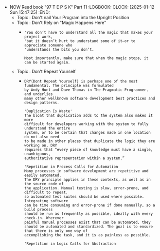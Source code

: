 - NOW Read book "97 T E P S K" Part 11
  :LOGBOOK:
  CLOCK: [2025-01-12 Sun 15:47:25]
  :END:
	- Topic : Don't nail Your Program into the Upright Position
	- Topic : Don't Rely on "Magic Happens Here"
		- ```apl
		  "You don’t have to understand all the magic that makes your project work,
		  'but it doesn’t hurt to understand some of it—or to appreciate someone who
		  'understands the bits you don’t.
		  
		  Most importantly, make sure that when the magic stops, it can be started again.
		  ```
	- Topic : Don't Repeat Yourself
		- ```apl
		  DRY(Dont Repeat Yourself) is perhaps one of the most fundamental. The principle was formulated 
		  by Andy Hunt and Dave Thomas in The Pragmatic Programmer, and underlies 
		  many other wellknown software development best practices and design patterns.
		  
		  'Duplication Is Waste'
		  The bloat that duplication adds to the system also makes it more
		  difficult for developers working with the system to fully understand the entire
		  system, or to be certain that changes made in one location do not also need
		  to be made in other places that duplicate the logic they are working on. DRY
		  requires that “every piece of knowledge must have a single, unambiguous,
		  authoritative representation within a system.”
		  
		  'Repetition in Process Calls for Automation
		  Many processes in software development are repetitive and easily automated.
		  The DRY principle applies in these contexts, as well as in the source code of
		  the application. Manual testing is slow, error-prone, and difficult to repeat,
		  so automated test suites should be used where possible. Integrating software
		  can be time consuming and error-prone if done manually, so a build process
		  should be run as frequently as possible, ideally with every check-in. Wherever
		  painful manual processes exist that can be automated, they should be automated and standardized. The goal is to ensure that there is only one way of
		  accomplishing the task, and it is as painless as possible.
		  
		  'Repetition in Logic Calls for Abstraction
		  
		  ```
